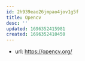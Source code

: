 ```yaml
---
id: 2h939eao26jmpao4jov1g5f
title: Opencv
desc: ''
updated: 1696352415981
created: 1696352410450
---
```


- url: https://opencv.org/